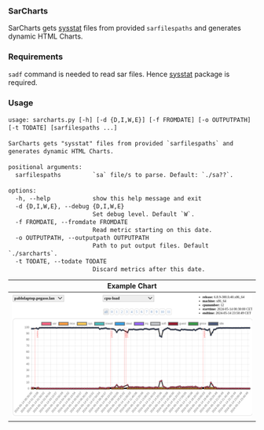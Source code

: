 ### SarCharts
SarCharts gets [sysstat](https://sysstat.github.io/) files from provided `sarfilespaths` and generates dynamic HTML Charts.

### Requirements
`sadf` command is needed to read sar files. Hence [sysstat](https://sysstat.github.io/) package is required.

### Usage
~~~
usage: sarcharts.py [-h] [-d {D,I,W,E}] [-f FROMDATE] [-o OUTPUTPATH] [-t TODATE] [sarfilespaths ...]

SarCharts gets "sysstat" files from provided `sarfilespaths` and generates dynamic HTML Charts.

positional arguments:
  sarfilespaths         `sa` file/s to parse. Default: `./sa??`.

options:
  -h, --help            show this help message and exit
  -d {D,I,W,E}, --debug {D,I,W,E}
                        Set debug level. Default `W`.
  -f FROMDATE, --fromdate FROMDATE
                        Read metric starting on this date.
  -o OUTPUTPATH, --outputpath OUTPUTPATH
                        Path to put output files. Default `./sarcharts`.
  -t TODATE, --todate TODATE
                        Discard metrics after this date.
~~~

| Example Chart |
| --- |
| ![](/doc/sarcharts.png) |

